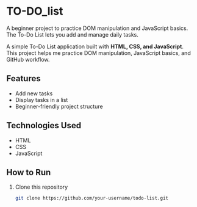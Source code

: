 # TO-DO_list
A beginner project to practice DOM manipulation and JavaScript basics. The To-Do List lets you add and manage daily tasks.

A simple To-Do List application built with **HTML, CSS, and JavaScript**.  
This project helps me practice DOM manipulation, JavaScript basics, and GitHub workflow.

## Features
- Add new tasks
- Display tasks in a list
- Beginner-friendly project structure

## Technologies Used
- HTML
- CSS
- JavaScript

## How to Run
1. Clone this repository  
   ```bash
   git clone https://github.com/your-username/todo-list.git
